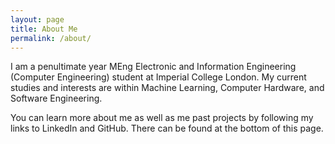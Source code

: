 ```yaml
---
layout: page
title: About Me
permalink: /about/
---
```


I am a penultimate year MEng Electronic and Information Engineering (Computer Engineering) student at Imperial College London. My current studies and interests are within Machine Learning, Computer Hardware, and Software Engineering.

You can learn more about me as well as me past projects by following my links to LinkedIn and GitHub. There can be found at the bottom of this page.

